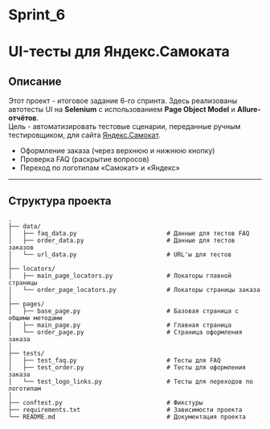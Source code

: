 # Sprint_6
# UI-тесты для Яндекс.Самоката

## Описание

Этот проект - итоговое задание 6-го спринта. Здесь реализованы автотесты UI на **Selenium** с использованием **Page Object Model** и **Allure-отчётов**.  
Цель - автоматизировать тестовые сценарии, переданные ручным тестировщиком, для сайта [Яндекс.Самокат](https://qa-scooter.praktikum-services.ru/).

- Оформление заказа (через верхнюю и нижнюю кнопку)
- Проверка FAQ (раскрытие вопросов)
- Переход по логотипам «Самокат» и «Яндекс»

---

##  Структура проекта

````
.
├── data/                                   
│   ├── faq_data.py                         # Данные для тестов FAQ
│   ├── order_data.py                       # Данные для тестов заказов
│   └── url_data.py                         # URL'ы для тестов
│ 
├── locators/                               
│   ├── main_page_locators.py               # Локаторы главной страницы
│   └── order_page_locators.py              # Локаторы страницы заказа
│ 
├── pages/                                  
│   ├── base_page.py                        # Базовая страница с общими методами
│   ├── main_page.py                        # Главная страница
│   └── order_page.py                       # Страница оформления заказа 
│ 
├── tests/                                 
│   ├── test_faq.py                         # Тесты для FAQ
│   ├── test_order.py                       # Тесты для оформления заказа
│   └── test_logo_links.py                  # Тесты для переходов по логотипам
│ 
├── conftest.py                             # Фикстуры
├── requirements.txt                        # Зависимости проекта
└── README.md                               # Документация проекта
````

